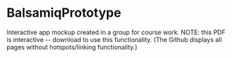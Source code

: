 # BalsamiqPrototype
Interactive app mockup created in a group for course work. NOTE: this PDF is interactive -- download to use this functionality. (The Github displays all pages without hotspots/linking functionality.)
